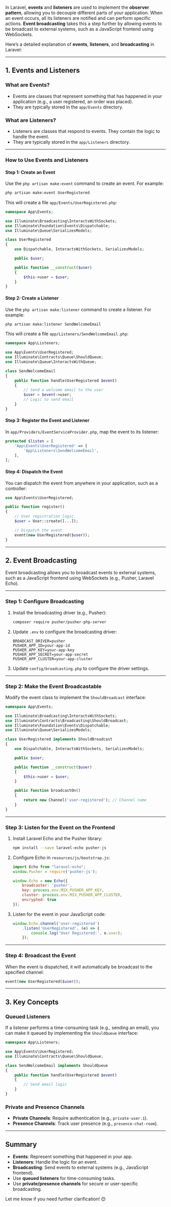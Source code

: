 In Laravel, **events** and **listeners** are used to implement the **observer pattern**, allowing you to decouple different parts of your application. When an event occurs, all its listeners are notified and can perform specific actions. **Event broadcasting** takes this a step further by allowing events to be broadcast to external systems, such as a JavaScript frontend using WebSockets.

Here’s a detailed explanation of **events**, **listeners**, and **broadcasting** in Laravel:

---

## **1. Events and Listeners**

### **What are Events?**
- Events are classes that represent something that has happened in your application (e.g., a user registered, an order was placed).
- They are typically stored in the `app/Events` directory.

### **What are Listeners?**
- Listeners are classes that respond to events. They contain the logic to handle the event.
- They are typically stored in the `app/Listeners` directory.

---

### **How to Use Events and Listeners**

#### Step 1: Create an Event
Use the `php artisan make:event` command to create an event. For example:

```bash
php artisan make:event UserRegistered
```

This will create a file `app/Events/UserRegistered.php`:

```php
namespace App\Events;

use Illuminate\Broadcasting\InteractsWithSockets;
use Illuminate\Foundation\Events\Dispatchable;
use Illuminate\Queue\SerializesModels;

class UserRegistered
{
    use Dispatchable, InteractsWithSockets, SerializesModels;

    public $user;

    public function __construct($user)
    {
        $this->user = $user;
    }
}
```

#### Step 2: Create a Listener
Use the `php artisan make:listener` command to create a listener. For example:

```bash
php artisan make:listener SendWelcomeEmail
```

This will create a file `app/Listeners/SendWelcomeEmail.php`:

```php
namespace App\Listeners;

use App\Events\UserRegistered;
use Illuminate\Contracts\Queue\ShouldQueue;
use Illuminate\Queue\InteractsWithQueue;

class SendWelcomeEmail
{
    public function handle(UserRegistered $event)
    {
        // Send a welcome email to the user
        $user = $event->user;
        // Logic to send email
    }
}
```

#### Step 3: Register the Event and Listener
In `app/Providers/EventServiceProvider.php`, map the event to its listener:

```php
protected $listen = [
    'App\Events\UserRegistered' => [
        'App\Listeners\SendWelcomeEmail',
    ],
];
```

#### Step 4: Dispatch the Event
You can dispatch the event from anywhere in your application, such as a controller:

```php
use App\Events\UserRegistered;

public function register()
{
    // User registration logic
    $user = User::create([...]);

    // Dispatch the event
    event(new UserRegistered($user));
}
```

---

## **2. Event Broadcasting**

Event broadcasting allows you to broadcast events to external systems, such as a JavaScript frontend using WebSockets (e.g., Pusher, Laravel Echo).

---

### **Step 1: Configure Broadcasting**
1. Install the broadcasting driver (e.g., Pusher):
   ```bash
   composer require pusher/pusher-php-server
   ```

2. Update `.env` to configure the broadcasting driver:
   ```env
   BROADCAST_DRIVER=pusher
   PUSHER_APP_ID=your-app-id
   PUSHER_APP_KEY=your-app-key
   PUSHER_APP_SECRET=your-app-secret
   PUSHER_APP_CLUSTER=your-app-cluster
   ```

3. Update `config/broadcasting.php` to configure the driver settings.

---

### **Step 2: Make the Event Broadcastable**
Modify the event class to implement the `ShouldBroadcast` interface:

```php
namespace App\Events;

use Illuminate\Broadcasting\InteractsWithSockets;
use Illuminate\Contracts\Broadcasting\ShouldBroadcast;
use Illuminate\Foundation\Events\Dispatchable;
use Illuminate\Queue\SerializesModels;

class UserRegistered implements ShouldBroadcast
{
    use Dispatchable, InteractsWithSockets, SerializesModels;

    public $user;

    public function __construct($user)
    {
        $this->user = $user;
    }

    public function broadcastOn()
    {
        return new Channel('user-registered'); // Channel name
    }
}
```

---

### **Step 3: Listen for the Event on the Frontend**
1. Install Laravel Echo and the Pusher library:
   ```bash
   npm install --save laravel-echo pusher-js
   ```

2. Configure Echo in `resources/js/bootstrap.js`:
   ```javascript
   import Echo from "laravel-echo";
   window.Pusher = require('pusher-js');

   window.Echo = new Echo({
       broadcaster: 'pusher',
       key: process.env.MIX_PUSHER_APP_KEY,
       cluster: process.env.MIX_PUSHER_APP_CLUSTER,
       encrypted: true
   });
   ```

3. Listen for the event in your JavaScript code:
   ```javascript
   window.Echo.channel('user-registered')
       .listen('UserRegistered', (e) => {
           console.log('User Registered:', e.user);
       });
   ```

---

### **Step 4: Broadcast the Event**
When the event is dispatched, it will automatically be broadcast to the specified channel:

```php
event(new UserRegistered($user));
```

---

## **3. Key Concepts**

### **Queued Listeners**
If a listener performs a time-consuming task (e.g., sending an email), you can make it queued by implementing the `ShouldQueue` interface:

```php
namespace App\Listeners;

use App\Events\UserRegistered;
use Illuminate\Contracts\Queue\ShouldQueue;

class SendWelcomeEmail implements ShouldQueue
{
    public function handle(UserRegistered $event)
    {
        // Send email logic
    }
}
```

### **Private and Presence Channels**
- **Private Channels**: Require authentication (e.g., `private-user.1`).
- **Presence Channels**: Track user presence (e.g., `presence-chat-room`).

---

## **Summary**
- **Events**: Represent something that happened in your app.
- **Listeners**: Handle the logic for an event.
- **Broadcasting**: Send events to external systems (e.g., JavaScript frontend).
- Use **queued listeners** for time-consuming tasks.
- Use **private/presence channels** for secure or user-specific broadcasting.

Let me know if you need further clarification! 😊
